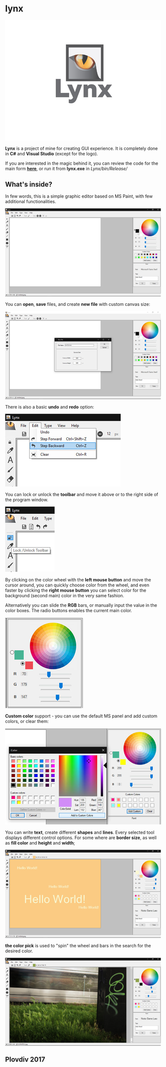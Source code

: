# lynx
![alt text](https://github.com/reigncraving/lynx/blob/master/Lynx/Resources/Lynx-logo.jpg)

**Lynx** is a project of mine for creating GUI experience. It is completely done in **C#** and **Visual Studio** (except for the logo).

If you are interested in the magic behind it, you can review the code for the main form **[here](https://github.com/reigncraving/lynx/blob/master/Lynx/LynxForm.cs)**, or run it from **lynx.exe** in *Lynx/bin/Release/*

## What's inside?

In few words, this is a simple graphic editor based on MS Paint, with few additional functionalities.

![alt text](https://raw.githubusercontent.com/reigncraving/lynx/master/Lynx/Resources/sc/sc1.jpg)



You can **open**, **save** files, and create **new file** with custom canvas size:

![alt text](https://raw.githubusercontent.com/reigncraving/lynx/master/Lynx/Resources/sc/sc2.jpg)



There is also a basic **undo** and **redo** option:

![alt text](https://raw.githubusercontent.com/reigncraving/lynx/master/Lynx/Resources/sc/sc3.jpg)

You can lock or unlock the **toolbar** and move it above or to the right side of the program window.

![alt text](https://raw.githubusercontent.com/reigncraving/lynx/master/Lynx/Resources/sc/sc4.jpg)

By clicking on the color wheel with the **left mouse button** and move the cursor around, you can quickly choose color from the wheel, and even faster by clicking the **right mouse button** you can select color for the background (second main) color in the very same fashion.

Alternatively you can slide the **RGB** bars, or manually input the value in the color boxes. The radio buttons enables the current main color.

![alt text](https://raw.githubusercontent.com/reigncraving/lynx/master/Lynx/Resources/sc/sc5.jpg)

**Custom color** support - you can use the default MS panel and add custom colors, or clear them: 

![alt text](https://raw.githubusercontent.com/reigncraving/lynx/master/Lynx/Resources/sc/sc6.jpg)

You can write **text**, create different **shapes** and **lines**. Every selected tool displays different control options. For some where are **border size**, as well as **fill color** and **height** and **width**;

![alt text](https://raw.githubusercontent.com/reigncraving/lynx/master/Lynx/Resources/sc/sc7.jpg)

**the color pick** is used to "spin" the wheel and bars in the search for the desired color.

![alt text](https://raw.githubusercontent.com/reigncraving/lynx/master/Lynx/Resources/sc/sc8.jpg)

## Plovdiv 2017

